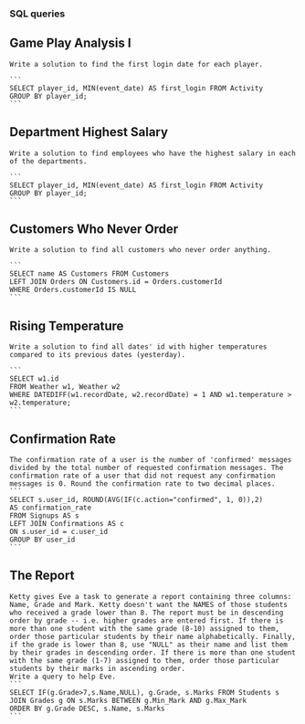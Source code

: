 ### SQL queries

## Game Play Analysis I
    Write a solution to find the first login date for each player.

    ```
    SELECT player_id, MIN(event_date) AS first_login FROM Activity
    GROUP BY player_id;
    ```
## Department Highest Salary
    Write a solution to find employees who have the highest salary in each of the departments.

    ```
    SELECT player_id, MIN(event_date) AS first_login FROM Activity
    GROUP BY player_id;
    ```

## Customers Who Never Order
    Write a solution to find all customers who never order anything.

    ```
    SELECT name AS Customers FROM Customers
    LEFT JOIN Orders ON Customers.id = Orders.customerId
    WHERE Orders.customerId IS NULL 
    ```

## Rising Temperature
    Write a solution to find all dates' id with higher temperatures compared to its previous dates (yesterday).

    ```
    SELECT w1.id
    FROM Weather w1, Weather w2
    WHERE DATEDIFF(w1.recordDate, w2.recordDate) = 1 AND w1.temperature > w2.temperature;
    ```

## Confirmation Rate
    The confirmation rate of a user is the number of 'confirmed' messages divided by the total number of requested confirmation messages. The confirmation rate of a user that did not request any confirmation messages is 0. Round the confirmation rate to two decimal places.
    ```
    SELECT s.user_id, ROUND(AVG(IF(c.action="confirmed", 1, 0)),2)
    AS confirmation_rate
    FROM Signups AS s
    LEFT JOIN Confirmations AS c
    ON s.user_id = c.user_id
    GROUP BY user_id
    ```

## The Report
    Ketty gives Eve a task to generate a report containing three columns: Name, Grade and Mark. Ketty doesn't want the NAMES of those students who received a grade lower than 8. The report must be in descending order by grade -- i.e. higher grades are entered first. If there is more than one student with the same grade (8-10) assigned to them, order those particular students by their name alphabetically. Finally, if the grade is lower than 8, use "NULL" as their name and list them by their grades in descending order. If there is more than one student with the same grade (1-7) assigned to them, order those particular students by their marks in ascending order.
    Write a query to help Eve.
    ```
    SELECT IF(g.Grade>7,s.Name,NULL), g.Grade, s.Marks FROM Students s JOIN Grades g ON s.Marks BETWEEN g.Min_Mark AND g.Max_Mark
    ORDER BY g.Grade DESC, s.Name, s.Marks
    ```